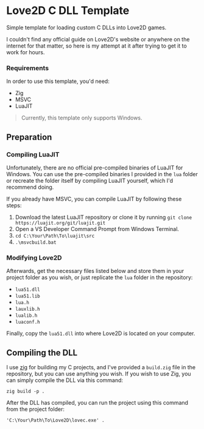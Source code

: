 # Love2D C DLL Template

Simple template for loading custom C DLLs into Love2D games.

I couldn't find any official guide on Love2D's website or anywhere on the internet for that matter, so here is my attempt at it after trying to get it to work for hours.

### Requirements

In order to use this template, you'd need:

* Zig
* MSVC
* LuaJIT

> Currently, this template only supports Windows.

## Preparation

### Compiling LuaJIT

Unfortunately, there are no official pre-compiled binaries of LuaJIT for Windows. You can use the pre-compiled binaries I provided in the `lua` folder or recreate the folder itself by compiling LuaJIT yourself, which I'd recommend doing.

If you already have MSVC, you can compile LuaJIT by following these steps:

1. Download the latest LuaJIT repository or clone it by running `git clone https://luajit.org/git/luajit.git`
2. Open a VS Developer Command Prompt from Windows Terminal.
3. `cd C:\Your\Path\To\luajit\src`
4. `.\msvcbuild.bat`

### Modifying Love2D

Afterwards, get the necessary files listed below and store them in your project folder as you wish, or just replicate the `lua` folder in the repository:

 - `lua51.dll`
 - `lua51.lib`
 - `lua.h`
 - `lauxlib.h`
 - `lualib.h`
 - `luaconf.h`

Finally, copy the `lua51.dll` into where Love2D is located on your computer.

## Compiling the DLL

I use [zig](https://ziglang.org/download/) for building my C projects, and I've provided a `build.zig` file in the repository, but you can use anything you wish. If you wish to use Zig, you can simply compile the DLL via this command:
```
zig build -p .
```
After the DLL has compiled, you can run the project using this command from the project folder:
```
'C:\Your\Path\To\Love2D\lovec.exe' .
```
